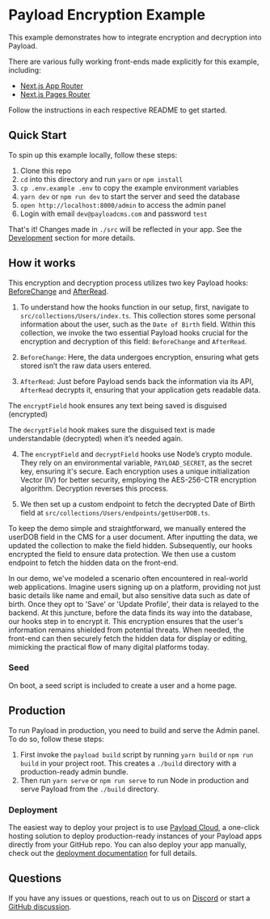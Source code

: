 # Payload Encryption Example

This example demonstrates how to integrate encryption and decryption into Payload.

There are various fully working front-ends made explicitly for this example, including:

- [Next.js App Router](../next-app)
- [Next.js Pages Router](../next-pages)

Follow the instructions in each respective README to get started.

## Quick Start

To spin up this example locally, follow these steps:

1. Clone this repo
2. `cd` into this directory and run `yarn` or `npm install`
3. `cp .env.example .env` to copy the example environment variables
4. `yarn dev` or `npm run dev` to start the server and seed the database
5. `open http://localhost:8000/admin` to access the admin panel
6. Login with email `dev@payloadcms.com` and password `test`

That's it! Changes made in `./src` will be reflected in your app. See the [Development](#development) section for more details.

## How it works

This encryption and decryption process utilizes two key Payload hooks: [BeforeChange](https://payloadcms.com/docs/hooks/collections#beforechange) and [AfterRead](https://payloadcms.com/docs/hooks/collections#afterread).

1. To understand how the hooks function in our setup, first, navigate to `src/collections/Users/index.ts`. This collection stores some personal information about the user, such as the `Date of Birth` field. Within this collection, we invoke the two essential Payload hooks crucial for the encryption and decryption of this field: `BeforeChange` and `AfterRead`.

2. `BeforeChange`: Here, the data undergoes encryption, ensuring what gets stored isn’t the raw data users entered.

3. `AfterRead`: Just before Payload sends back the information via its API, `AfterRead` decrypts it, ensuring that your application gets readable data.

The `encryptField` hook ensures any text being saved is disguised (encrypted)

The `decryptField` hook makes sure the disguised text is made understandable (decrypted) when it’s needed again.

4. The `encryptField` and `decryptField` hooks use Node’s crypto module. They rely on an environmental variable, `PAYLOAD_SECRET`, as the secret key, ensuring it's secure. Each encryption uses a unique initialization Vector (IV) for better security, employing the AES-256-CTR encryption algorithm. Decryption reverses this process.

5. We then set up a custom endpoint to fetch the decrypted Date of Birth field at `src/collections/Users/endpoints/getUserDOB.ts`.

To keep the demo simple and straightforward, we manually entered the userDOB field in the CMS for a user document. After inputting the data, we updated the collection to make the field hidden. Subsequently, our hooks encrypted the field to ensure data protection. We then use a custom endpoint to fetch the hidden data on the front-end.

In our demo, we've modeled a scenario often encountered in real-world web applications. Imagine users signing up on a platform, providing not just basic details like name and email, but also sensitive data such as date of birth. Once they opt to 'Save' or 'Update Profile', their data is relayed to the backend. At this juncture, before the data finds its way into the database, our hooks step in to encrypt it. This encryption ensures that the user's information remains shielded from potential threats. When needed, the front-end can then securely fetch the hidden data for display or editing, mimicking the practical flow of many digital platforms today.

### Seed

On boot, a seed script is included to create a user and a home page.

## Production

To run Payload in production, you need to build and serve the Admin panel. To do so, follow these steps:

1. First invoke the `payload build` script by running `yarn build` or `npm run build` in your project root. This creates a `./build` directory with a production-ready admin bundle.
1. Then run `yarn serve` or `npm run serve` to run Node in production and serve Payload from the `./build` directory.

### Deployment

The easiest way to deploy your project is to use [Payload Cloud](https://payloadcms.com/new/import), a one-click hosting solution to deploy production-ready instances of your Payload apps directly from your GitHub repo. You can also deploy your app manually, check out the [deployment documentation](https://payloadcms.com/docs/production/deployment) for full details.

## Questions

If you have any issues or questions, reach out to us on [Discord](https://discord.com/invite/payload) or start a [GitHub discussion](https://github.com/payloadcms/payload/discussions).

